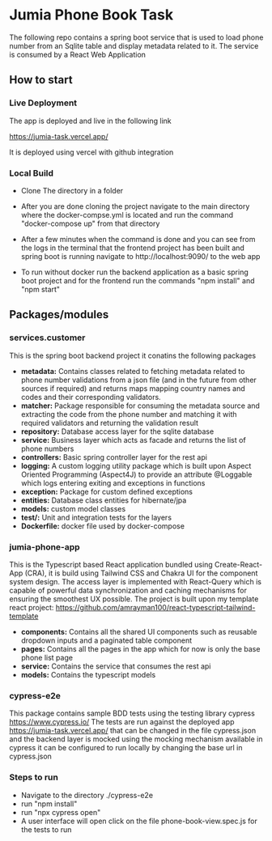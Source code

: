 # Jumia Phone Book Task

The following repo contains a spring boot service that is used to load phone number from an Sqlite table and display metadata related to it.
The service is consumed by a React Web Application

## How to start

### Live Deployment

The app is deployed and live in the following link

https://jumia-task.vercel.app/

It is deployed using vercel with github integration

### Local Build

* Clone The directory in a folder
* After you are done cloning the project navigate to the main directory where the docker-compse.yml 
is located and 
run the command "docker-compose up" from that directory
* After a few minutes when the 
command is done and you can see from the logs in the terminal that the frontend project has been built and spring boot is running navigate to http://localhost:9090/ to the web app

* To run without docker run the backend application as a basic spring boot project and for the frontend run the commands "npm install" and "npm start"

## Packages/modules
### services.customer
This is the spring boot backend project it conatins the following packages

* **metadata:** Contains classes related to fetching metadata related to phone number validations from a json file (and in the future from other sources if required) and returns maps mapping country names and codes and their corresponding validators.
* **matcher:**  Package responsible for consuming the metadata source and extracting the code from the phone number and matching it with required validators and returning the validation result
* **repository:**  Database access layer for the sqlite database
* **service:**  Business layer which acts as facade and returns the list of phone numbers
* **controllers:**  Basic spring controller layer for the rest api
* **logging:**  A custom logging utility package which is built upon Aspect Oriented Programming (Aspect4J) to provide an attribute @Loggable which logs entering exiting and exceptions in functions
* **exception:**  Package for custom defined exceptions
* **entities:**  Database class entities for hibernate/jpa
* **models:**  custom model classes
* **test/:**  Unit and integration tests for the layers
* **Dockerfile:**  docker file used by docker-compose

### jumia-phone-app
This is the Typescript based React application bundled using Create-React-App (CRA), it is build using Tailwind CSS and Chakra UI for the component system design. The access layer is implemented with React-Query which is capable of powerful data synchronization and caching mechanisms for ensuring the smoothest UX possible. The project is built upon my template react project: https://github.com/amrayman100/react-typescript-tailwind-template

* **components:** Contains all the shared UI components such as reusable dropdown inputs and a paginated table component
* **pages:**  Contains all the pages in the app which for now is only the base phone list page
* **service:** Contains the service that consumes the rest api
* **models:**  Contains the typescript models

### cypress-e2e
This package contains sample BDD tests using the testing library cypress https://www.cypress.io/
The tests are run against the deployed app https://jumia-task.vercel.app/ that can be changed in the file cypress.json and the backend layer is mocked using the mocking mechanism available in cypress
it can be configured to run locally by changing the base url in cypress.json

### Steps to run
* Navigate to the directory ./cypress-e2e
* run "npm install"
* run "npx cypress open"
* A user interface will open click on the file 
phone-book-view.spec.js for the tests to run
